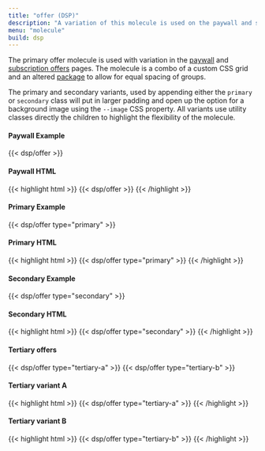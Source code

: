 ```yaml
---
title: "offer (DSP)"
description: "A variation of this molecule is used on the paywall and subscription offers page"
menu: "molecule"
build: dsp
---
```


The primary offer molecule is used with variation in the <a href="/saratoga/paywall/">paywall</a> and <a href="/saratoga/decks/subscription-offers">subscription offers</a> pages. The molecule is a combo of a custom CSS grid and an altered [package](../package/) to allow for equal spacing of groups.

The primary and secondary variants, used by appending either the `primary` or `secondary` class will put in larger padding and open up the option for a background image using the `--image` CSS property. All variants use utility classes directly the children to highlight the flexibility of the molecule. 

#### Paywall Example

<div class="example">{{< dsp/offer >}}</div>

#### Paywall HTML
{{< highlight html >}}
{{< dsp/offer >}}
{{< /highlight >}}

#### Primary Example

<div class="example">{{< dsp/offer type="primary" >}}</div>

#### Primary HTML

{{< highlight html >}}
{{< dsp/offer type="primary" >}}
{{< /highlight >}}

#### Secondary Example

<div class="example grid" style="grid-template-columns: 400px; justify-content: center;">
  {{< dsp/offer type="secondary" >}}
</div>

#### Secondary HTML

{{< highlight html >}}
{{< dsp/offer type="secondary" >}}
{{< /highlight >}}

#### Tertiary offers

<div class="example grid" style="grid-template-columns: repeat(auto-fit, 400px); justify-content: center;">
  {{< dsp/offer type="tertiary-a" >}}
  {{< dsp/offer type="tertiary-b" >}}
</div>

#### Tertiary variant A

{{< highlight html >}}
{{< dsp/offer type="tertiary-a" >}}
{{< /highlight >}}

#### Tertiary variant B

{{< highlight html >}}
{{< dsp/offer type="tertiary-b" >}}
{{< /highlight >}}
